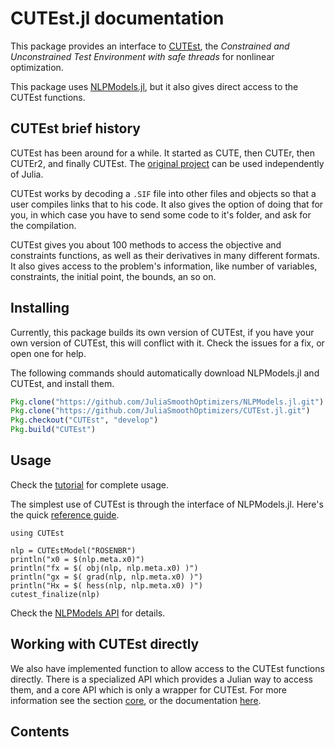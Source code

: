 # CUTEst.jl documentation

This package provides an interface to
[CUTEst](http://ccpforge.cse.rl.ac.uk/gf/project/cutest/wiki),
the *Constrained and Unconstrained Test Environment with safe threads*
for nonlinear optimization.

This package uses
[NLPModels.jl](https://github.com/JuliaSmoothOptimizers/NLPModels.jl), but it
also gives direct access to the CUTEst functions.

## CUTEst brief history

CUTEst has been around for a while. It started as CUTE, then CUTEr,
then CUTEr2, and finally CUTEst.
The [original project](https://ccpforge.cse.rl.ac.uk/gf/project/cutest/) can be
used independently of Julia.

CUTEst works by decoding a `.SIF` file into other files and objects so that a
user compiles links that to his code. It also gives the option of doing that
for you, in which case you have to send some code to it's folder, and ask for
the compilation.

CUTEst gives you about 100 methods to access the objective and constraints
functions, as well as their derivatives in many different formats. It also gives
access to the problem's information, like number of variables, constraints, the
initial point, the bounds, an so on.

## Installing

Currently, this package builds its own version of CUTEst, if you have your own
version of CUTEst, this will conflict with it. Check the issues for a fix, or
open one for help.

The following commands should automatically download NLPModels.jl and CUTEst,
and install them.
````julia
Pkg.clone("https://github.com/JuliaSmoothOptimizers/NLPModels.jl.git")
Pkg.clone("https://github.com/JuliaSmoothOptimizers/CUTEst.jl.git")
Pkg.checkout("CUTEst", "develop")
Pkg.build("CUTEst")
````

## Usage

Check the [tutorial](tutorial) for complete usage.

The simplest use of CUTEst is through the interface of NLPModels.jl.
Here's the quick [reference
guide](https://github.com/JuliaSmoothOptimizers/NLPModels.jl/api#reference-guide).

```@example
using CUTEst

nlp = CUTEstModel("ROSENBR")
println("x0 = $(nlp.meta.x0)")
println("fx = $( obj(nlp, nlp.meta.x0) )")
println("gx = $( grad(nlp, nlp.meta.x0) )")
println("Hx = $( hess(nlp, nlp.meta.x0) )")
cutest_finalize(nlp)
```

Check the [NLPModels API](api/#nlpmodels-api) for details.

## Working with CUTEst directly

We also have implemented function to allow access to the CUTEst functions
directly. There is a specialized API which provides a Julian way to access them,
and a core API which is only a wrapper for CUTEst.
For more information see the section [core](core), or
the documentation [here](api/#core-and-specialized-api).

## Contents

```@contents
```
